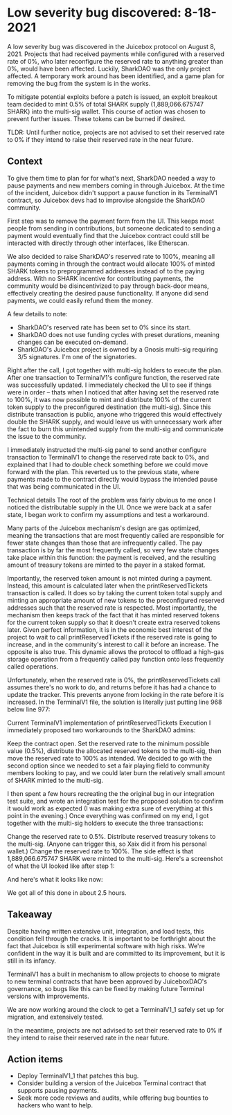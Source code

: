 # Low severity bug discovered: 8-18-2021

A low severity bug was discovered in the Juicebox protocol on August 8, 2021. Projects that had received payments while configured with a reserved rate of 0%, who later reconfigure the reserved rate to anything greater than 0%, would have been affected. Luckily, SharkDAO was the only project affected. A temporary work around has been identified, and a game plan for removing the bug from the system is in the works.

To mitigate potential exploits before a patch is issued, an exploit breakout team decided to mint 0.5% of total SHARK supply (1,889,066.675747 SHARK) into the multi-sig wallet. This course of action was chosen to prevent further issues. These tokens can be burned if desired.

TLDR: Until further notice, projects are not advised to set their reserved rate to 0% if they intend to raise their reserved rate in the near future.

## Context

To give them time to plan for for what's next, SharkDAO needed a way to pause payments and new members coming in through Juicebox. At the time of the incident, Juicebox didn't support a pause function in its TerminalV1 contract, so Juicebox devs had to improvise alongside the SharkDAO community.

First step was to remove the payment form from the UI. This keeps most people from sending in contributions, but someone dedicated to sending a payment would eventually find that the Juicebox contract could still be interacted with directly through other interfaces, like Etherscan.

We also decided to raise SharkDAO's reserved rate to 100%, meaning all payments coming in through the contract would allocate 100% of minted SHARK tokens to preprogrammed addresses instead of to the paying address. With no SHARK incentive for contributing payments, the community would be disincentivized to pay through back-door means, effectively creating the desired pause functionality. If anyone did send payments, we could easily refund them the money.

A few details to note:

* SharkDAO's reserved rate has been set to 0% since its start.
* SharkDAO does not use funding cycles with preset durations, meaning changes can be executed on-demand.
* SharkDAO's Juicebox project is owned by a Gnosis multi-sig requiring 3/5 signatures. I'm one of the signatories.

Right after the call, I got together with multi-sig holders to execute the plan. After one transaction to TerminalV1's configure function, the reserved rate was successfully updated. I immediately checked the UI to see if things were in order – thats when I noticed that after having set the reserved rate to 100%, it was now possible to mint and distribute 100% of the current token supply to the preconfigured destination (the multi-sig). Since this distribute transaction is public, anyone who triggered this would effectively double the SHARK supply, and would leave us with unnecessary work after the fact to burn this unintended supply from the multi-sig and communicate the issue to the community.

I immediately instructed the multi-sig panel to send another configure transaction to TerminalV1 to change the reserved rate back to 0%, and explained that I had to double check something before we could move forward with the plan. This reverted us to the previous state, where payments made to the contract directly would bypass the intended pause that was being communicated in the UI.

Technical details
The root of the problem was fairly obvious to me once I noticed the distributable supply in the UI. Once we were back at a safer state, I began work to confirm my assumptions and test a workaround.

Many parts of the Juicebox mechanism's design are gas optimized, meaning the transactions that are most frequently called are responsible for fewer state changes than those that are infrequently called. The pay transaction is by far the most frequently called, so very few state changes take place within this function: the payment is received, and the resulting amount of treasury tokens are minted to the payer in a staked format.

Importantly, the reserved token amount is not minted during a payment. Instead, this amount is calculated later when the printReservedTickets transaction is called. It does so by taking the current token total supply and minting an appropriate amount of new tokens to the preconfigured reserved addresses such that the reserved rate is respected. Most importantly, the mechanism then keeps track of the fact that it has minted reserved tokens for the current token supply so that it doesn't create extra reserved tokens later. Given perfect information, it is in the economic best interest of the project to wait to call printReservedTickets if the reserved rate is going to increase, and in the community's interest to call it before an increase. The opposite is also true. This dynamic allows the protocol to offload a high-gas storage operation from a frequently called pay function onto less frequently called operations.

Unfortunately, when the reserved rate is 0%, the printReservedTickets call assumes there's no work to do, and returns before it has had a chance to update the tracker. This prevents anyone from locking in the rate before it is increased. In the TerminalV1 file, the solution is literally just putting line 968 below line 977:


Current TerminalV1 implementation of printReservedTickets
Execution
I immediately proposed two workarounds to the SharkDAO admins:

Keep the contract open.
Set the reserved rate to the minimum possible value (0.5%), distribute the allocated reserved tokens to the multi-sig, then move the reserved rate to 100% as intended.
We decided to go with the second option since we needed to set a fair playing field to community members looking to pay, and we could later burn the relatively small amount of SHARK minted to the multi-sig.

I then spent a few hours recreating the the original bug in our integration test suite, and wrote an integration test for the proposed solution to confirm it would work as expected (I was making extra sure of everything at this point in the evening.) Once everything was confirmed on my end, I got together with the multi-sig holders to execute the three transactions:

Change the reserved rate to 0.5%.
Distribute reserved treasury tokens to the multi-sig. (Anyone can trigger this, so Xaix did it from his personal wallet.)
Change the reserved rate to 100%.
The side effect is that 1,889,066.675747 SHARK were minted to the multi-sig. Here's a screenshot of what the UI looked like after step 1:

And here's what it looks like now:


We got all of this done in about 2.5 hours.

## Takeaway

Despite having written extensive unit, integration, and load tests, this condition fell through the cracks. It is important to be forthright about the fact that Juicebox is still experimental software with high risks. We're confident in the way it is built and are committed to its improvement, but it is still in its infancy.

TerminalV1 has a built in mechanism to allow projects to choose to migrate to new terminal contracts that have been approved by JuiceboxDAO's governance, so bugs like this can be fixed by making future Terminal versions with improvements.

We are now working around the clock to get a TerminalV1_1 safely set up for migration, and extensively tested.

In the meantime, projects are not advised to set their reserved rate to 0% if they intend to raise their reserved rate in the near future.

## Action items

* Deploy TerminalV1_1 that patches this bug.
* Consider building a version of the Juicebox Terminal contract that supports pausing payments.
* Seek more code reviews and audits, while offering bug bounties to hackers who want to help.
